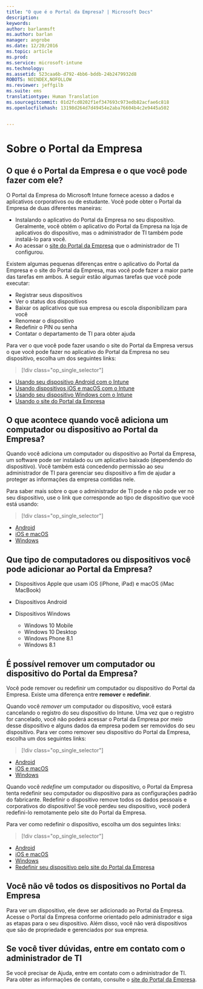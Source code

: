 ```yaml
---
title: "O que é o Portal da Empresa? | Microsoft Docs"
description: 
keywords: 
author: barlanmsft
ms.author: barlan
manager: angrobe
ms.date: 12/20/2016
ms.topic: article
ms.prod: 
ms.service: microsoft-intune
ms.technology: 
ms.assetid: 523caa6b-d792-4bb6-bddb-24b2479932d8
ROBOTS: NOINDEX,NOFOLLOW
ms.reviewer: jeffgilb
ms.suite: ems
translationtype: Human Translation
ms.sourcegitcommit: 01d2fcd0202f1ef347693c973edb82acfae6c818
ms.openlocfilehash: 13198d264d7d49454e2aba76604b4c2e9445a502


---
```


# <a name="about-the-company-portal"></a>Sobre o Portal da Empresa

## <a name="what-is-the-company-portal-and-what-can-you-do-with-it"></a>O que é o Portal da Empresa e o que você pode fazer com ele?
O Portal da Empresa do Microsoft Intune fornece acesso a dados e aplicativos corporativos ou de estudante. Você pode obter o Portal da Empresa de duas diferentes maneiras:

- Instalando o aplicativo do Portal da Empresa no seu dispositivo. Geralmente, você obtém o aplicativo do Portal da Empresa na loja de aplicativos do dispositivo, mas o administrador de TI também pode instalá-lo para você.
- Ao acessar o [site do Portal da Empresa](http://portal.manage.microsoft.com) que o administrador de TI configurou.

Existem algumas pequenas diferenças entre o aplicativo do Portal da Empresa e o site do Portal da Empresa, mas você pode fazer a maior parte das tarefas em ambos. A seguir estão algumas tarefas que você pode executar:

- Registrar seus dispositivos
- Ver o status dos dispositivos
- Baixar os aplicativos que sua empresa ou escola disponibilizam para você
- Renomear o dispositivo
- Redefinir o PIN ou senha
- Contatar o departamento de TI para obter ajuda

Para ver o que você pode fazer usando o site do Portal da Empresa versus o que você pode fazer no aplicativo do Portal da Empresa no seu dispositivo, escolha um dos seguintes links:

> [!div class="op_single_selector"]
- [Usando seu dispositivo Android com o Intune](using-your-android-device-with-intune.md)
- [Usando dispositivos iOS e macOS com o Intune](using-your-ios-or-mac-os-x-device-with-intune.md)
- [Usando seu dispositivo Windows com o Intune](using-your-windows-device-with-intune.md)
- [Usando o site do Portal da Empresa](using-the-intune-company-portal-website.md)

## <a name="what-happens-when-you-add-a-computer-or-device-to-the-company-portal"></a>O que acontece quando você adiciona um computador ou dispositivo ao Portal da Empresa?
Quando você adiciona um computador ou dispositivo ao Portal da Empresa, um software pode ser instalado ou um aplicativo baixado (dependendo do dispositivo).  Você também está concedendo permissão ao seu administrador de TI para gerenciar seu dispositivo a fim de ajudar a proteger as informações da empresa contidas nele.

Para saber mais sobre o que o administrador de TI pode e não pode ver no seu dispositivo, use o link que corresponde ao tipo de dispositivo que você está usando:

> [!div class="op_single_selector"]
- [Android](what-happens-if-you-install-the-company-portal-app-and-enroll-your-device-in-intune-android.md)
- [iOS e macOS](what-happens-if-you-install-the-company-portal-app-and-enroll-your-device-in-intune-ios.md)
- [Windows](what-can-your-it-administrator-see-when-you-enroll-your-device-in-intune-windows.md)

## <a name="what-kind-of-computers-or-devices-can-you-add-to-the-company-portal"></a>Que tipo de computadores ou dispositivos você pode adicionar ao Portal da Empresa?

-   Dispositivos Apple que usam iOS (iPhone, iPad) e macOS (iMac MacBook)

-   Dispositivos Android

-   Dispositivos Windows
    -   Windows 10 Mobile
    -   Windows 10 Desktop
    -   Windows Phone 8.1
    -   Windows 8.1

## <a name="can-you-remove-a-computer-or-device-from-the-company-portal"></a>É possível remover um computador ou dispositivo do Portal da Empresa?
Você pode remover ou redefinir um computador ou dispositivo do Portal da Empresa. Existe uma diferença entre **remover** e **redefinir**.

Quando você *remover* um computador ou dispositivo, você estará cancelando o registro do seu dispositivo do Intune. Uma vez que o registro for cancelado, você não poderá acessar o Portal da Empresa por meio desse dispositivo e alguns dados da empresa podem ser removidos do seu dispositivo. Para ver como remover seu dispositivo do Portal da Empresa, escolha um dos seguintes links:

> [!div class="op_single_selector"]
- [Android](unenroll-your-device-from-intune-android.md)
- [iOS e macOS](unenroll-your-device-from-intune-ios.md)
- [Windows](unenroll-your-device-from-intune-windows.md)

Quando você *redefine* um computador ou dispositivo, o Portal da Empresa tenta redefinir seu computador ou dispositivo para as configurações padrão do fabricante. Redefinir o dispositivo remove todos os dados pessoais e corporativos do dispositivo! Se você perdeu seu dispositivo, você poderá redefini-lo remotamente pelo site do Portal da Empresa.

Para ver como redefinir o dispositivo, escolha um dos seguintes links:

> [!div class="op_single_selector"]
- [Android](reset-erase-your-lost-or-stolen-device-android.md)
- [iOS e macOS](reset-erase-your-lost-or-stolen-device-ios.md)
- [Windows](reset-erase-your-lost-or-stolen-device-windows.md)
- [Redefinir seu dispositivo pelo site do Portal da Empresa](reset-your-device-cpwebsite.md)

## <a name="you-do-not-see-all-of-your-devices-in-the-company-portal"></a>Você não vê todos os dispositivos no Portal da Empresa
Para ver um dispositivo, ele deve ser adicionado ao Portal da Empresa. Acesse o Portal da Empresa conforme orientado pelo administrador e siga as etapas para o seu dispositivo. Além disso, você não verá dispositivos que são de propriedade e gerenciados por sua empresa.

## <a name="if-you-have-questions-contact-your-it-administrator"></a>Se você tiver dúvidas, entre em contato com o administrador de TI
Se você precisar de Ajuda, entre em contato com o administrador de TI. Para obter as informações de contato, consulte o [site do Portal da Empresa](http://portal.manage.microsoft.com).



<!--HONumber=Dec16_HO3-->


